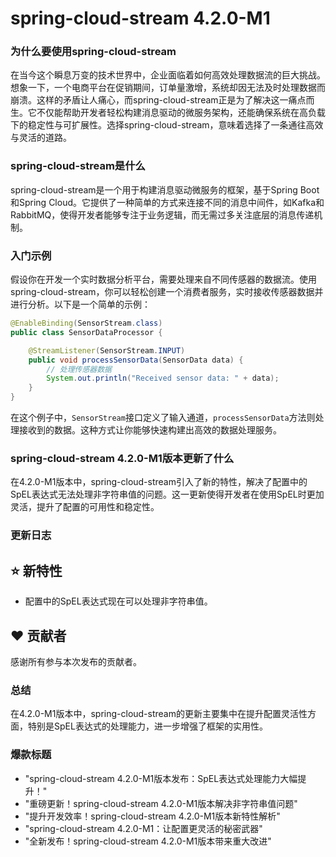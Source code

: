 # spring-cloud-stream 4.2.0-M1
### 为什么要使用spring-cloud-stream

在当今这个瞬息万变的技术世界中，企业面临着如何高效处理数据流的巨大挑战。想象一下，一个电商平台在促销期间，订单量激增，系统却因无法及时处理数据而崩溃。这样的矛盾让人痛心，而spring-cloud-stream正是为了解决这一痛点而生。它不仅能帮助开发者轻松构建消息驱动的微服务架构，还能确保系统在高负载下的稳定性与可扩展性。选择spring-cloud-stream，意味着选择了一条通往高效与灵活的道路。

### spring-cloud-stream是什么

spring-cloud-stream是一个用于构建消息驱动微服务的框架，基于Spring Boot和Spring Cloud。它提供了一种简单的方式来连接不同的消息中间件，如Kafka和RabbitMQ，使得开发者能够专注于业务逻辑，而无需过多关注底层的消息传递机制。

### 入门示例

假设你在开发一个实时数据分析平台，需要处理来自不同传感器的数据流。使用spring-cloud-stream，你可以轻松创建一个消费者服务，实时接收传感器数据并进行分析。以下是一个简单的示例：

```java
@EnableBinding(SensorStream.class)
public class SensorDataProcessor {

    @StreamListener(SensorStream.INPUT)
    public void processSensorData(SensorData data) {
        // 处理传感器数据
        System.out.println("Received sensor data: " + data);
    }
}
```

在这个例子中，`SensorStream`接口定义了输入通道，`processSensorData`方法则处理接收到的数据。这种方式让你能够快速构建出高效的数据处理服务。

### spring-cloud-stream 4.2.0-M1版本更新了什么

在4.2.0-M1版本中，spring-cloud-stream引入了新的特性，解决了配置中的SpEL表达式无法处理非字符串值的问题。这一更新使得开发者在使用SpEL时更加灵活，提升了配置的可用性和稳定性。

### 更新日志

## ⭐ 新特性
- 配置中的SpEL表达式现在可以处理非字符串值。

## ❤️ 贡献者
感谢所有参与本次发布的贡献者。

### 总结

在4.2.0-M1版本中，spring-cloud-stream的更新主要集中在提升配置灵活性方面，特别是SpEL表达式的处理能力，进一步增强了框架的实用性。

### 爆款标题

- "spring-cloud-stream 4.2.0-M1版本发布：SpEL表达式处理能力大幅提升！"
- "重磅更新！spring-cloud-stream 4.2.0-M1版本解决非字符串值问题"
- "提升开发效率！spring-cloud-stream 4.2.0-M1版本新特性解析"
- "spring-cloud-stream 4.2.0-M1：让配置更灵活的秘密武器"
- "全新发布！spring-cloud-stream 4.2.0-M1版本带来重大改进"